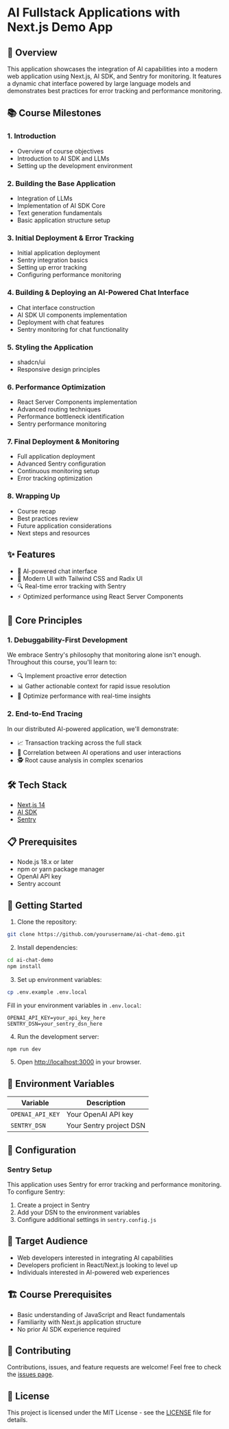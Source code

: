 # AI Fullstack Applications with Next.js Demo App

## 🚀 Overview

This application showcases the integration of AI capabilities into a modern web
application using Next.js, AI SDK, and Sentry for monitoring. It features a
dynamic chat interface powered by large language models and demonstrates best
practices for error tracking and performance monitoring.

## 📚 Course Milestones

### 1. Introduction

- Overview of course objectives
- Introduction to AI SDK and LLMs
- Setting up the development environment

### 2. Building the Base Application

- Integration of LLMs
- Implementation of AI SDK Core
- Text generation fundamentals
- Basic application structure setup

### 3. Initial Deployment & Error Tracking

- Initial application deployment
- Sentry integration basics
- Setting up error tracking
- Configuring performance monitoring

### 4. Building & Deploying an AI-Powered Chat Interface

- Chat interface construction
- AI SDK UI components implementation
- Deployment with chat features
- Sentry monitoring for chat functionality

### 5. Styling the Application

- shadcn/ui
- Responsive design principles

### 6. Performance Optimization

- React Server Components implementation
- Advanced routing techniques
- Performance bottleneck identification
- Sentry performance monitoring

### 7. Final Deployment & Monitoring

- Full application deployment
- Advanced Sentry configuration
- Continuous monitoring setup
- Error tracking optimization

### 8. Wrapping Up

- Course recap
- Best practices review
- Future application considerations
- Next steps and resources

## ✨ Features

- 💬 AI-powered chat interface
- 🎨 Modern UI with Tailwind CSS and Radix UI
- 🔍 Real-time error tracking with Sentry
- ⚡ Optimized performance using React Server Components

## 🌟 Core Principles

### 1. Debuggability-First Development

We embrace Sentry's philosophy that monitoring alone isn't enough. Throughout
this course, you'll learn to:

- 🔍 Implement proactive error detection
- 📊 Gather actionable context for rapid issue resolution
- 🚀 Optimize performance with real-time insights

### 2. End-to-End Tracing

In our distributed AI-powered application, we'll demonstrate:

- 📈 Transaction tracking across the full stack
- 🔗 Correlation between AI operations and user interactions
- 🕵️ Root cause analysis in complex scenarios

## 🛠️ Tech Stack

- [Next.js 14](https://nextjs.org/)
- [AI SDK](https://sdk.vercel.ai/docs)
- [Sentry](https://sentry.io/)

## 📋 Prerequisites

- Node.js 18.x or later
- npm or yarn package manager
- OpenAI API key
- Sentry account

## 🚀 Getting Started

1. Clone the repository:

```bash
git clone https://github.com/yourusername/ai-chat-demo.git
```

2. Install dependencies:

```bash
cd ai-chat-demo
npm install
```

3. Set up environment variables:

```bash
cp .env.example .env.local
```

Fill in your environment variables in `.env.local`:

```
OPENAI_API_KEY=your_api_key_here
SENTRY_DSN=your_sentry_dsn_here
```

4. Run the development server:

```bash
npm run dev
```

5. Open [http://localhost:3000](http://localhost:3000) in your browser.

## 📝 Environment Variables

| Variable         | Description             |
| ---------------- | ----------------------- |
| `OPENAI_API_KEY` | Your OpenAI API key     |
| `SENTRY_DSN`     | Your Sentry project DSN |

## 🔧 Configuration

### Sentry Setup

This application uses Sentry for error tracking and performance monitoring. To
configure Sentry:

1. Create a project in Sentry
2. Add your DSN to the environment variables
3. Configure additional settings in `sentry.config.js`

## 🎯 Target Audience

- Web developers interested in integrating AI capabilities
- Developers proficient in React/Next.js looking to level up
- Individuals interested in AI-powered web experiences

## 🏗️ Course Prerequisites

- Basic understanding of JavaScript and React fundamentals
- Familiarity with Next.js application structure
- No prior AI SDK experience required

## 🤝 Contributing

Contributions, issues, and feature requests are welcome! Feel free to check the
[issues page](link-to-issues).

## 📄 License

This project is licensed under the MIT License - see the [LICENSE](LICENSE) file
for details.
